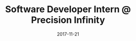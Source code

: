 ---
title: Software Developer Intern @ Precision Infinity
type: work
description: Responsible for building new features on existing .Net applications, and in charge of improving Automatic Versions for a new era of .Net applications.
from: "2017-02-06"
date: "2017-11-21"
location: Orlando, FL
employer: Precision Infinity
position: Software Developer Intern
current: true
published: true
---